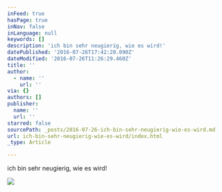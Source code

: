 ```yaml
---
inFeed: true
hasPage: true
inNav: false
inLanguage: null
keywords: []
description: 'ich bin sehr neugierig, wie es wird!'
datePublished: '2016-07-26T17:42:20.090Z'
dateModified: '2016-07-26T11:26:29.460Z'
title: ''
author:
  - name: ''
    url: ''
via: {}
authors: []
publisher:
  name: ''
  url: ''
starred: false
sourcePath: _posts/2016-07-26-ich-bin-sehr-neugierig-wie-es-wird.md
url: ich-bin-sehr-neugierig-wie-es-wird/index.html
_type: Article

---
```

ich bin sehr neugierig, wie es wird!

  
![](https://the-grid-user-content.s3-us-west-2.amazonaws.com/382507db-9ba2-4a9e-bb90-6b12fde212bd.jpg)